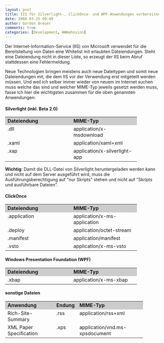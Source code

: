 ```yaml
---
layout: post
title: IIS für Silverlight-, ClickOnce- und WPF-Anwendungen vorbereiten
date: 2008-03-25 09:49
author: Gordon Breuer
comments: true
categories: [Development, WWWahnsinn]
---
```

<p>
Der Internet-Information-Service (IIS) von Microsoft verwendet f&uuml;r die Bereitstellung von Daten eine Whitelist mit erlaubten Dateiendungen. Steht eine Dateiendung nicht in dieser Liste, so erzeugt der IIS beim Abruf stattdessen eine Fehlermeldung. 
</p>
<p>
Neue Technologien bringen meistens auch neue Dateitypen und somit neue Dateiendungen mit, die dem IIS vor der Verwendung erst mitgeteilt werden m&uuml;ssen. Und weil ich selber immer wieder von neuem im Internet suchen muss welche das sind und welcher MIME-Typ jeweils gesetzt werden muss, fasse ich hier die wichtigsten zusammen f&uuml;r die oben genannten Anwendungen: 
</p>
<h4>Silverlight (inkl. Beta 2.0)</h4>
<table border="0" cellspacing="0" cellpadding="2" width="400">
	<tbody>
		<tr style="background-color: #ccc">
			<td width="200" valign="top"><strong>Dateiendung</strong></td>
			<td width="200" valign="top"><strong>MIME-Typ</strong></td>
		</tr>
		<tr>
			<td width="200" valign="top">.dll</td>
			<td width="200" valign="top">application/x-msdownload</td>
		</tr>
		<tr>
			<td width="200" valign="top">.xaml</td>
			<td width="200" valign="top">application/xaml+xml</td>
		</tr>
		<tr>
			<td width="200" valign="top">.xap</td>
			<td width="200" valign="top">application/x-silverlight-app</td>
		</tr>
	</tbody>
</table>
<p>
<strong>Wichtig</strong>: Damit die DLL-Datei von Silverlight heruntergeladen werden kann und nicht auf dem Server ausgef&uuml;hrt wird, muss die Ausf&uuml;hrungsberechtigung auf &quot;nur Skripts&quot; stehen und nicht auf &quot;Skripts und ausf&uuml;hrbare Dateien&quot;. 
</p>
<h4>ClickOnce</h4>
<table border="0" cellspacing="0" cellpadding="2" width="402">
	<tbody>
		<tr style="background-color: #ccc">
			<td width="200" valign="top"><strong>Dateiendung</strong></td>
			<td width="200" valign="top"><strong>MIME-Typ</strong></td>
		</tr>
		<tr>
			<td width="200" valign="top">.application</td>
			<td width="200" valign="top">application/x-ms-application</td>
		</tr>
		<tr>
			<td width="200" valign="top">.deploy</td>
			<td width="200" valign="top">application/octet-stream</td>
		</tr>
		<tr>
			<td width="200" valign="top">.manifest</td>
			<td width="200" valign="top">application/manifest</td>
		</tr>
		<tr>
			<td width="200" valign="top">.vsto</td>
			<td width="200" valign="top">application/x-ms-vsto</td>
		</tr>
	</tbody>
</table>
<h4>Windows Presentation Foundation (WPF)</h4>
<table border="0" cellspacing="0" cellpadding="2" width="402">
	<tbody>
		<tr style="background-color: #ccc">
			<td width="200" valign="top"><strong>Dateiendung</strong></td>
			<td width="200" valign="top"><strong>MIME-Typ</strong></td>
		</tr>
		<tr>
			<td width="200" valign="top">.xbap</td>
			<td width="200" valign="top">application/x-ms-xbap</td>
		</tr>
	</tbody>
</table>
<h4>sonstige Dateien</h4>
<table border="0" cellspacing="0" cellpadding="2" width="400">
	<tbody>
		<tr style="background-color: #ccc">
			<td width="144" valign="top"><strong>Anwendung</strong></td>
			<td width="52" valign="top"><strong>Endung</strong></td>
			<td width="200" valign="top"><strong>MIME-Typ</strong></td>
		</tr>
		<tr>
			<td width="144" valign="top">Rich-Site-Summary</td>
			<td width="52" valign="top">.rss</td>
			<td width="198" valign="top">application/rss+xml</td>
		</tr>
		<tr>
			<td width="144" valign="top">XML Paper Specification</td>
			<td width="52" valign="top">.xps</td>
			<td width="196" valign="top">application/vnd.ms-xpsdocument</td>
		</tr>
	</tbody>
</table>
